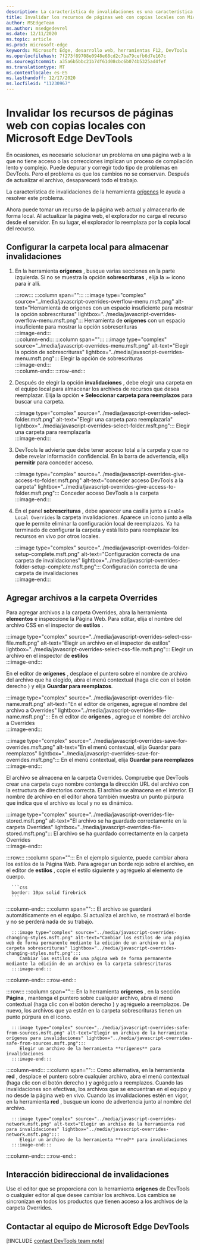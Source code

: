 ```yaml
---
description: La característica de invalidaciones es una característica de la herramienta de orígenes de Microsoft Edge DevTools que le permite copiar recursos de páginas web en su disco duro.  Cuando actualice la página web, DevTools no cargue el recurso, pero reemplácelo con su copia local en su lugar.
title: Invalidar los recursos de páginas web con copias locales con Microsoft Edge DevTools
author: MSEdgeTeam
ms.author: msedgedevrel
ms.date: 12/11/2020
ms.topic: article
ms.prod: microsoft-edge
keywords: Microsoft Edge, desarrollo web, herramientas F12, DevTools
ms.openlocfilehash: 7f273f89708e0948e68cd2c7ba79cefb6d7e167c
ms.sourcegitcommit: a35a6b5bbc21b7df61d08cbc6b074b5325ad4fef
ms.translationtype: MT
ms.contentlocale: es-ES
ms.lasthandoff: 12/17/2020
ms.locfileid: "11230967"
---
```

# Invalidar los recursos de páginas web con copias locales con Microsoft Edge DevTools  

En ocasiones, es necesario solucionar un problema en una página web a la que no tiene acceso o las correcciones implican un proceso de compilación lento y complejo.  Puede depurar y corregir todo tipo de problemas en DevTools. Pero el problema es que los cambios no se conservan.  Después de actualizar el archivo, desaparecerá todo el trabajo.  

La característica de invalidaciones de la herramienta [orígenes][DevToolsSourcesTool] le ayuda a resolver este problema.  

Ahora puede tomar un recurso de la página web actual y almacenarlo de forma local.  Al actualizar la página web, el explorador no carga el recurso desde el servidor.  En su lugar, el explorador lo reemplaza por la copia local del recurso.  

## Configurar la carpeta local para almacenar invalidaciones  

1.  En la herramienta **orígenes** , busque varias secciones en la parte izquierda.  Si no se muestra la opción **sobrescrituras** , elija la <code>&#x0226B;</code><!--`≫`--> icono para ir allí.  
    
    :::row:::
       :::column span="":::
          :::image type="complex" source="../media/javascript-overrides-overflow-menu.msft.png" alt-text="Herramienta de orígenes con un espacio insuficiente para mostrar la opción sobrescrituras" lightbox="../media/javascript-overrides-overflow-menu.msft.png":::
             Herramienta de **orígenes** con un espacio insuficiente para mostrar la opción sobrescrituras  
          :::image-end:::  
       :::column-end:::
       :::column span="":::
          :::image type="complex" source="../media/javascript-overrides-menu.msft.png" alt-text="Elegir la opción de sobrescrituras" lightbox="../media/javascript-overrides-menu.msft.png":::
             Elegir la opción de sobrescrituras  
          :::image-end:::  
       :::column-end:::
    :::row-end:::  
    
1.  Después de elegir la opción **invalidaciones** , debe elegir una carpeta en el equipo local para almacenar los archivos de recursos que desea reemplazar.  Elija la opción **+ Seleccionar carpeta para reemplazos** para buscar una carpeta.  
    
    :::image type="complex" source="../media/javascript-overrides-select-folder.msft.png" alt-text="Elegir una carpeta para reemplazarla" lightbox="../media/javascript-overrides-select-folder.msft.png":::
       Elegir una carpeta para reemplazarla  
    :::image-end:::  
    
1.  DevTools le advierte que debe tener acceso total a la carpeta y que no debe revelar información confidencial.  En la barra de advertencia, elija **permitir** para conceder acceso.  
    
    :::image type="complex" source="../media/javascript-overrides-give-access-to-folder.msft.png" alt-text="conceder acceso DevTools a la carpeta" lightbox="../media/javascript-overrides-give-access-to-folder.msft.png":::
       Conceder acceso DevTools a la carpeta  
    :::image-end:::  
    
1.  En el panel **sobrescrituras** , debe aparecer una casilla junto a `Enable Local Overrides` la carpeta invalidaciones.  Aparece un icono junto a ella que le permite eliminar la configuración local de reemplazos.  Ya ha terminado de configurar la carpeta y está listo para reemplazar los recursos en vivo por otros locales.
    
    :::image type="complex" source="../media/javascript-overrides-folder-setup-complete.msft.png" alt-text="Configuración correcta de una carpeta de invalidaciones" lightbox="../media/javascript-overrides-folder-setup-complete.msft.png":::
       Configuración correcta de una carpeta de invalidaciones  
    :::image-end:::  
    
## Agregar archivos a la carpeta Overrides  
  
Para agregar archivos a la carpeta Overrides, abra la herramienta **elementos** e inspeccione la Página Web.  Para editar, elija el nombre del archivo CSS en el inspector de **estilos** .  

:::image type="complex" source="../media/javascript-overrides-select-css-file.msft.png" alt-text="Elegir un archivo en el inspector de estilos" lightbox="../media/javascript-overrides-select-css-file.msft.png":::
   Elegir un archivo en el inspector de **estilos**  
:::image-end:::  

En el editor de **orígenes** , desplace el puntero sobre el nombre de archivo del archivo que ha elegido, abra el menú contextual \(haga clic con el botón derecho \) y elija **Guardar para reemplazos**.  

:::image type="complex" source="../media/javascript-overrides-file-name.msft.png" alt-text="En el editor de orígenes, agregue el nombre del archivo a Overrides" lightbox="../media/javascript-overrides-file-name.msft.png":::
   En el editor de **orígenes** , agregue el nombre del archivo a Overrides  
:::image-end:::  

:::image type="complex" source="../media/javascript-overrides-save-for-overrides.msft.png" alt-text="En el menú contextual, elija Guardar para reemplazos" lightbox="../media/javascript-overrides-save-for-overrides.msft.png":::
   En el menú contextual, elija **Guardar para reemplazos**  
:::image-end:::  

El archivo se almacena en la carpeta Overrides.  Compruebe que DevTools crear una carpeta cuyo nombre contenga la dirección URL del archivo con la estructura de directorios correcta.  El archivo se almacena en el interior.  El nombre de archivo en el editor ahora también muestra un punto púrpura que indica que el archivo es local y no es dinámico.  

:::image type="complex" source="../media/javascript-overrides-file-stored.msft.png" alt-text="El archivo se ha guardado correctamente en la carpeta Overrides" lightbox="../media/javascript-overrides-file-stored.msft.png":::
   El archivo se ha guardado correctamente en la carpeta Overrides  
:::image-end:::  

:::row:::
   :::column span="":::
      En el ejemplo siguiente, puede cambiar ahora los estilos de la Página Web.  Para agregar un borde rojo sobre el archivo, en el editor de **estilos** , copie el estilo siguiente y agréguelo al elemento de cuerpo.  
      
      ```css
      border: 10px solid firebrick
      ```  
   :::column-end:::
   :::column span="":::
      El archivo se guardará automáticamente en el equipo.  Si actualiza el archivo, se mostrará el borde y no se perderá nada de su trabajo.  
      
      :::image type="complex" source="../media/javascript-overrides-changing-styles.msft.png" alt-text="Cambiar los estilos de una página web de forma permanente mediante la edición de un archivo en la carpeta sobrescrituras" lightbox="../media/javascript-overrides-changing-styles.msft.png":::
         Cambiar los estilos de una página web de forma permanente mediante la edición de un archivo en la carpeta sobrescrituras  
      :::image-end:::  
   :::column-end:::
:::row-end:::  

:::row:::
   :::column span="":::
      En la herramienta **orígenes** , en la sección **Página** , mantenga el puntero sobre cualquier archivo, abra el menú contextual \(haga clic con el botón derecho \) y agréguelo a reemplazos.  De nuevo, los archivos que ya están en la carpeta sobrescrituras tienen un punto púrpura en el icono.  
      
      :::image type="complex" source="../media/javascript-overrides-safe-from-sources.msft.png" alt-text="Elegir un archivo de la herramienta orígenes para invalidaciones" lightbox="../media/javascript-overrides-safe-from-sources.msft.png":::
         Elegir un archivo de la herramienta **orígenes** para invalidaciones  
      :::image-end:::  
   :::column-end:::
   :::column span="":::
      Como alternativa, en la herramienta **red** , desplace el puntero sobre cualquier archivo, abra el menú contextual \(haga clic con el botón derecho \) y agréguelo a reemplazos.  Cuando las invalidaciones son efectivas, los archivos que se encuentran en el equipo y no desde la página web en vivo.  Cuando las invalidaciones estén en vigor, en la herramienta **red** , busque un icono de advertencia junto al nombre del archivo.  
      
      :::image type="complex" source="../media/javascript-overrides-network.msft.png" alt-text="Elegir un archivo de la herramienta red para invalidaciones" lightbox="../media/javascript-overrides-network.msft.png":::
         Elegir un archivo de la herramienta **red** para invalidaciones  
      :::image-end:::  
   :::column-end:::
:::row-end:::  

## Interacción bidireccional de invalidaciones  

Use el editor que se proporciona con la herramienta **orígenes** de DevTools o cualquier editor al que desee cambiar los archivos.  Los cambios se sincronizan en todos los productos que tienen acceso a los archivos de la carpeta Overrides.  

## Contactar al equipo de Microsoft Edge DevTools  

[!INCLUDE [contact DevTools team note](../includes/contact-devtools-team-note.md)]  

<!-- links -->  

[DevToolsSourcesTool]: ../sources/index.md "Información general de la herramienta orígenes | Microsoft docs"  
